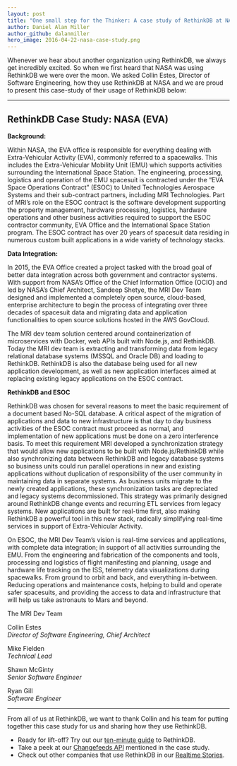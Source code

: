 ```yaml
---
layout: post
title: "One small step for the Thinker: A case study of RethinkDB at NASA"
author: Daniel Alan Miller
author_github: dalanmiller
hero_image: 2016-04-22-nasa-case-study.png
---
```


Whenever we hear about another organization using RethinkDB, we always get
incredibly excited. So when we first heard that NASA was using RethinkDB we were
over the moon. We asked Collin Estes, Director of Software Engineering, how
they use RethinkDB at NASA and we are proud to present this case-study
of their usage of RethinkDB below:

---

## RethinkDB Case Study:  NASA (EVA)

**Background:**

Within NASA, the EVA office is responsible for everything dealing with Extra-Vehicular Activity (EVA), commonly referred to a spacewalks.  This includes the Extra-Vehicular Mobility Unit (EMU) which supports activities surrounding the International Space Station. The engineering, processing, logistics and operation of the EMU spacesuit is contracted under the “EVA Space Operations Contract” (ESOC) to United Technologies Aerospace Systems and their sub-contract partners, including MRI Technologies.  Part of MRI’s role on the ESOC contract is the software development supporting the property management, hardware processing, logistics, hardware operations and other business activities required to support the ESOC contractor community, EVA Office and the International Space Station program.  The ESOC contract has over 20 years of spacesuit data residing in numerous custom built applications in a wide variety of technology stacks.


**Data Integration:**

In 2015, the EVA Office created a project tasked with the broad goal of better data integration across both government and contractor systems.  With support from NASA’s Office of the Chief Information Office (OCIO) and led by NASA’s Chief Architect, Sandeep Shetye, the MRI Dev Team designed and implemented a completely open source, cloud-based, enterprise architecture to begin the process of integrating over three decades of spacesuit data and migrating data and application functionalities to open source solutions hosted in the  AWS GovCloud.  

The MRI dev team solution centered around containerization of microservices with Docker, web APIs built with Node.js, and RethinkDB.  Today the MRI dev team is extracting and transforming data from legacy relational database systems (MSSQL and Oracle DB) and loading to RethinkDB.  RethinkDB is also the database being used for all new application development, as well as new application interfaces aimed at replacing existing legacy applications on the ESOC contract.  

**RethinkDB and ESOC**

RethinkDB was chosen for several reasons to meet the basic requirement of a document based No-SQL database.  A critical aspect of the migration of applications and data to new infrastructure is that day to day business activities of the ESOC contract must proceed as normal, and implementation of new applications must be done on a zero interference basis.  To meet this requirement MRI developed a synchronization strategy that would allow new applications to be built with Node.js/RethinkDB while also synchronizing data between RethinkDB and legacy database systems so business units could run parallel operations in new and existing applications without duplication of responsibility of the user community in maintaining data in separate systems.  As business units migrate to the newly created applications, these synchronization tasks are depreciated and legacy systems decommissioned.  This strategy was primarily designed around RethinkDB change events and recurring ETL services from legacy systems.  New applications are built for real-time first, also making RethinkDB a powerful tool in this new stack, radically simplifying real-time services in support of Extra-Vehicular Activity.

On ESOC, the MRI Dev Team’s vision is real-time services and applications, with complete data integration; in support of all activities surrounding the EMU. From the engineering and fabrication of the components and tools, processing and logistics of flight manifesting and planning, usage and hardware life tracking on the ISS, telemetry data visualizations during spacewalks. From ground to orbit and back, and everything in-between.  Reducing operations and maintenance costs, helping to build and operate safer spacesuits, and providing the access to data and infrastructure that will help us take astronauts to Mars and beyond.

The MRI Dev Team

Collin Estes<br>
*Director of Software Engineering, Chief Architect*

Mike Fielden<br>
*Technical Lead*

Shawn McGinty<br>
*Senior Software Engineer*

Ryan Gill<br>
*Software Engineer*

---

From all of us at RethinkDB, we want to thank Collin and his team for putting together this case study for us and sharing how they use RethinkDB.

* Ready for lift-off? Try out our [ten-minute guide][10m] to RethinkDB.
* Take a peek at our [Changefeeds API][changefeeds] mentioned in the case study.
* Check out other companies that use RethinkDB in our [Realtime Stories][realtime-stories].

[10m]: https://rethinkdb.com/docs/guide/javascript/
[changefeeds]: https://rethinkdb.com/docs/changefeeds/python/
[realtime-stories]: https://www.youtube.com/playlist?list=PLeOf6NJfdgGOxIXNjShlShNgshy4AXr91
